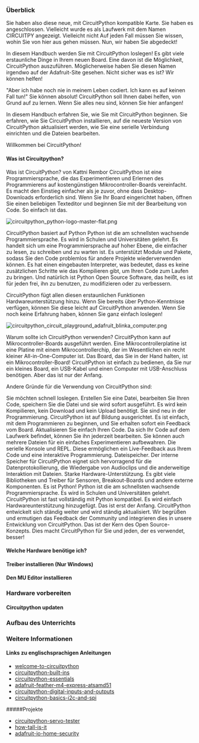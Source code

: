 ### Überblick
Sie haben also diese neue, mit CircuitPython kompatible Karte. Sie haben es angeschlossen. Vielleicht wurde es als Laufwerk mit dem Namen CIRCUITPY angezeigt. Vielleicht nicht Auf jeden Fall müssen Sie wissen, wohin Sie von hier aus gehen müssen. Nun, wir haben Sie abgedeckt!

In diesem Handbuch werden Sie mit CircuitPython loslegen!
Es gibt viele erstaunliche Dinge in Ihrem neuen Board. Eine davon ist die Möglichkeit, CircuitPython auszuführen. Möglicherweise haben Sie diesen Namen irgendwo auf der Adafruit-Site gesehen. Nicht sicher was es ist? Wir können helfen!

"Aber ich habe noch nie in meinem Leben codiert. Ich kann es auf keinen Fall tun!" Sie können absolut! CircuitPython soll Ihnen dabei helfen, von Grund auf zu lernen. Wenn Sie alles neu sind, können Sie hier anfangen!

In diesem Handbuch erfahren Sie, wie Sie mit CircuitPython beginnen. Sie erfahren, wie Sie CircuitPython installieren, auf die neueste Version von CircuitPython aktualisiert werden, wie Sie eine serielle Verbindung einrichten und die Dateien bearbeiten.

Willkommen bei CircuitPython!

#### Was ist Circuitpython?
Was ist CircuitPython? von Kattni Rembor
CircuitPython ist eine Programmiersprache, die das Experimentieren und Erlernen des Programmierens auf kostengünstigen Mikrocontroller-Boards vereinfacht. Es macht den Einstieg einfacher als je zuvor, ohne dass Desktop-Downloads erforderlich sind. Wenn Sie Ihr Board eingerichtet haben, öffnen Sie einen beliebigen Texteditor und beginnen Sie mit der Bearbeitung von Code. So einfach ist das.

![circuitpython_python-logo-master-flat.png](https://cdn-learn.adafruit.com/assets/assets/000/049/445/original/circuitpython_python-logo-master-flat.png)

CircuitPython basiert auf Python
Python ist die am schnellsten wachsende Programmiersprache. Es wird in Schulen und Universitäten gelehrt. Es handelt sich um eine Programmiersprache auf hoher Ebene, die einfacher zu lesen, zu schreiben und zu warten ist. Es unterstützt Module und Pakete, sodass Sie den Code problemlos für andere Projekte wiederverwenden können. Es hat einen eingebauten Interpreter, was bedeutet, dass es keine zusätzlichen Schritte wie das Kompilieren gibt, um Ihren Code zum Laufen zu bringen. Und natürlich ist Python Open Source Software, das heißt, es ist für jeden frei, ihn zu benutzen, zu modifizieren oder zu verbessern.

CircuitPython fügt allen diesen erstaunlichen Funktionen Hardwareunterstützung hinzu. Wenn Sie bereits über Python-Kenntnisse verfügen, können Sie diese leicht auf CircuitPython anwenden. Wenn Sie noch keine Erfahrung haben, können Sie ganz einfach loslegen!

![circuitpython_circuit_playground_adafruit_blinka_computer.png](https://cdn-learn.adafruit.com/assets/assets/000/049/441/original/circuitpython_circuit_playground_adafruit_blinka_computer.png)

Warum sollte ich CircuitPython verwenden?
CircuitPython kann auf Mikrocontroller-Boards ausgeführt werden. Eine Mikrocontrollerplatine ist eine Platine mit einem Mikrocontrollerchip, der im Wesentlichen ein recht kleiner All-in-One-Computer ist. Das Board, das Sie in der Hand halten, ist ein Mikrocontroller-Board! CircuitPython ist einfach zu bedienen, da Sie nur ein kleines Board, ein USB-Kabel und einen Computer mit USB-Anschluss benötigen. Aber das ist nur der Anfang.

Andere Gründe für die Verwendung von CircuitPython sind:

Sie möchten schnell loslegen. Erstellen Sie eine Datei, bearbeiten Sie Ihren Code, speichern Sie die Datei und sie wird sofort ausgeführt. Es wird kein Kompilieren, kein Download und kein Upload benötigt.
Sie sind neu in der Programmierung. CircuitPython ist auf Bildung ausgerichtet. Es ist einfach, mit dem Programmieren zu beginnen, und Sie erhalten sofort ein Feedback vom Board.
Aktualisieren Sie einfach Ihren Code. Da sich Ihr Code auf dem Laufwerk befindet, können Sie ihn jederzeit bearbeiten. Sie können auch mehrere Dateien für ein einfaches Experimentieren aufbewahren.
Die serielle Konsole und REPL. Diese ermöglichen ein Live-Feedback aus Ihrem Code und eine interaktive Programmierung.
Dateispeicher. Der interne Speicher für CircuitPython eignet sich hervorragend für die Datenprotokollierung, die Wiedergabe von Audioclips und die anderweitige Interaktion mit Dateien.
Starke Hardware-Unterstützung. Es gibt viele Bibliotheken und Treiber für Sensoren, Breakout-Boards und andere externe Komponenten.
Es ist Python! Python ist die am schnellsten wachsende Programmiersprache. Es wird in Schulen und Universitäten gelehrt. CircuitPython ist fast vollständig mit Python kompatibel. Es wird einfach Hardwareunterstützung hinzugefügt.
Das ist erst der Anfang. CircuitPython entwickelt sich ständig weiter und wird ständig aktualisiert. Wir begrüßen und ermutigen das Feedback der Community und integrieren dies in unsere Entwicklung von CircuitPython. Das ist der Kern des Open Source-Konzepts. Dies macht CircuitPython für Sie und jeden, der es verwendet, besser!


#### Welche Hardware benötige ich?

#### Treiber installieren (Nur Windows)

#### Den MU Editor installieren

### Hardware vorbereiten

#### Circuitpython updaten

### Aufbau des Unterrichts

### Weitere Informationen

#### Links zu englischsprachigen Anleitungen

* [welcome-to-circuitpython](https://learn.adafruit.com/welcome-to-circuitpython)
* [circuitpython-built-ins](https://learn.adafruit.com/adafruit-circuit-playground-express/circuitpython-built-ins)
* [circuitpython-essentials](https://learn.adafruit.com/circuitpython-essentials/circuitpython-essentials)
* [adafruit-feather-m4-express-atsamd51](https://learn.adafruit.com/adafruit-feather-m4-express-atsamd51/overview)
* [circuitpython-digital-inputs-and-outputs](https://learn.adafruit.com/circuitpython-digital-inputs-and-outputs/)
* [circuitpython-basics-i2c-and-spi](https://learn.adafruit.com/circuitpython-basics-i2c-and-spi/i2c-devices)

#####Projekte
* [circuitpython-servo-tester](https://learn.adafruit.com/circuitpython-servo-tester)
* [how-tall-is-it](https://learn.adafruit.com/how-tall-is-it/example-a-tree)
* [adafruit-io-home-security](https://learn.adafruit.com/adafruit-io-home-security)

